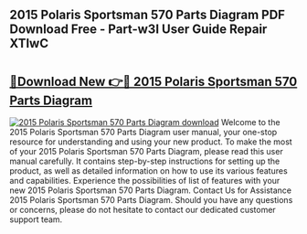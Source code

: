 ## 2015 Polaris Sportsman 570 Parts Diagram PDF Download Free - Part-w3I User Guide Repair XTIwC

# <h2><a href="http://dfs3nb.blite.top/?on=2015+Polaris+Sportsman+570+Parts+Diagram">🔗Download New 👉🔴 2015 Polaris Sportsman 570 Parts Diagram</a></h2>

[![2015 Polaris Sportsman 570 Parts Diagram download](https://i.imgur.com/lujVjoI.png)](http://dfs3nb.blite.top/?on=2015+Polaris+Sportsman+570+Parts+Diagram)
Welcome to the 2015 Polaris Sportsman 570 Parts Diagram user manual, your one-stop resource for understanding and using your new product. To make the most of your 2015 Polaris Sportsman 570 Parts Diagram, please read this user manual carefully. It contains step-by-step instructions for setting up the product, as well as detailed information on how to use its various features and capabilities. Experience the possibilities of list of features with your new 2015 Polaris Sportsman 570 Parts Diagram. Contact Us for Assistance 2015 Polaris Sportsman 570 Parts Diagram. Should you have any questions or concerns, please do not hesitate to contact our dedicated customer support team.
